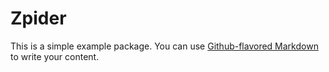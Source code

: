 # Zpider

This is a simple example package. You can use
[Github-flavored Markdown](https://guides.github.com/features/mastering-markdown/)
to write your content.